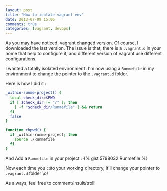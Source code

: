 ```yaml
---
layout: post
title: "How to isolate vagrant env"
date: 2013-07-09 15:06
comments: true
categories: [vagrant, devops]
---
```


As you may have noticed, vagrant changed version. Of course, I downloaded the last version. The issue is that, there is a `.vagrant.d` in your home that help to configure it, and different version of vagrant use different configurations.

I wanted a totally isolated environment. I'm now using a `Runmefile` in my environment to change the pointer to the `.vagrant.d` folder.

<!-- more -->

Here is how I did it :

``` bash Add a hook in your .zshrc https://github.com/pierreozoux/dotfiles/blob/master/zshrc#L76 my .zshrc
_within-runme-project() {
  local check_dir=$PWD
  if [ $check_dir != "/" ]; then
    [ -f "$check_dir/Runmefile" ] && return
  fi
  false
}

function chpwd() {
  if _within-runme-project; then
    source ./Runmefile
  fi
}
```

And Add a `Runmefile` in your project :
{% gist 5798032 Runmefile %}

Now each time you `cd`to your working directory, it'll change your pointer to `.vagrant.d` folder \o/

As always, feel free to comment/insult/troll!
